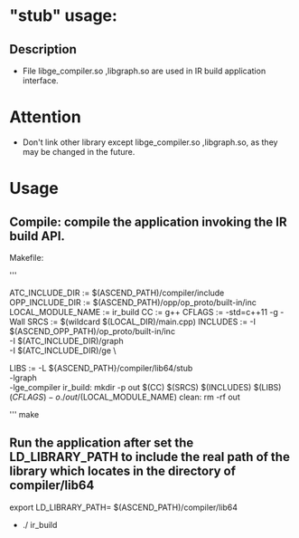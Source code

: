 # "stub"  usage:

## Description

- File libge_compiler.so ,libgraph.so are used in IR build application interface.

# Attention

- Don't link other library except libge_compiler.so ,libgraph.so, as they may be changed in the future.

# Usage

## Compile:   compile  the application invoking the IR build API.

Makefile:

'''

ATC_INCLUDE_DIR := $(ASCEND_PATH)/compiler/include
OPP_INCLUDE_DIR := $(ASCEND_PATH)/opp/op_proto/built-in/inc
LOCAL_MODULE_NAME := ir_build
CC := g++
CFLAGS := -std=c++11 -g -Wall
SRCS := $(wildcard $(LOCAL_DIR)/main.cpp)
INCLUDES := -I $(ASCEND_OPP_PATH)/op_proto/built-in/inc \
            -I $(ATC_INCLUDE_DIR)/graph \
            -I $(ATC_INCLUDE_DIR)/ge \

LIBS := -L ${ASCEND_PATH}/compiler/lib64/stub \
    -lgraph \
    -lge_compiler
ir_build:
    mkdir -p out
    $(CC) $(SRCS) $(INCLUDES) $(LIBS) $(CFLAGS) -o ./out/$(LOCAL_MODULE_NAME)
clean:
    rm -rf out

'''
make

## Run the application after set the LD_LIBRARY_PATH to include the real path of the library which locates in the directory of compiler/lib64

export LD_LIBRARY_PATH= $(ASCEND_PATH)/compiler/lib64
 -  ./ ir_build
